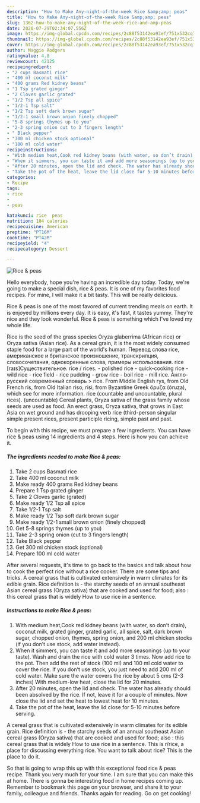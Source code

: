 ```yaml
---
description: "How to Make Any-night-of-the-week Rice &amp;amp; peas"
title: "How to Make Any-night-of-the-week Rice &amp;amp; peas"
slug: 1362-how-to-make-any-night-of-the-week-rice-and-amp-peas
date: 2020-07-29T02:34:07.556Z
image: https://img-global.cpcdn.com/recipes/2c88f53142ea93ef/751x532cq70/rice-peas-recipe-main-photo.jpg
thumbnail: https://img-global.cpcdn.com/recipes/2c88f53142ea93ef/751x532cq70/rice-peas-recipe-main-photo.jpg
cover: https://img-global.cpcdn.com/recipes/2c88f53142ea93ef/751x532cq70/rice-peas-recipe-main-photo.jpg
author: Maggie Rodgers
ratingvalue: 4.8
reviewcount: 42125
recipeingredient:
- "2 cups Basmati rice"
- "400 ml coconut milk"
- "400 grams Red kidney beans"
- "1 Tsp grated ginger"
- "2 Cloves garlic grated"
- "1/2 Tsp all spice"
- "1/2-1 Tsp salt"
- "1/2 Tsp soft dark brown sugar"
- "1/2-1 small brown onion finely chopped"
- "5-8 springs thymes up to you"
- "2-3 spring onion cut to 3 fingers length"
- " Black pepper"
- "300 ml chicken stock optional"
- "100 ml cold water"
recipeinstructions:
- "With medium heat,Cook red kidney beans (with water, so don’t drain), coconut milk, grated ginger, grated garlic, all spice, salt, dark brown sugar, chopped onion, thymes, spring onion, and 200 ml chicken stocks (if you don’t use stock, add water instead)."
- "When it simmers, you can taste it and add more seasonings (up to your taste). Wash and drain the rice with cold water 3 times. Now add rice to the pot. Then add the rest of stock (100 ml) and 100 ml cold water to cover the rice. If you don’t use stock, you just need to add 200 ml of cold water. Make sure the water covers the rice by about 5 cms (2-3 inches) With medium-low heat, close the lid for 20 minutes."
- "After 20 minutes, open the lid and check. The water has already should been absolved by the rice. If not, leave it for a couple of minutes. Now close the lid and set the heat to lowest heat for 10 minutes."
- "Take the pot of the heat, leave the lid close for 5-10 minutes before serving."
categories:
- Recipe
tags:
- rice
- 
- peas

katakunci: rice  peas 
nutrition: 104 calories
recipecuisine: American
preptime: "PT16M"
cooktime: "PT42M"
recipeyield: "4"
recipecategory: Dessert

---
```



![Rice &amp; peas](https://img-global.cpcdn.com/recipes/2c88f53142ea93ef/751x532cq70/rice-peas-recipe-main-photo.jpg)

Hello everybody, hope you're having an incredible day today. Today, we're going to make a special dish, rice &amp; peas. It is one of my favorites food recipes. For mine, I will make it a bit tasty. This will be really delicious.

Rice &amp; peas is one of the most favored of current trending meals on earth. It is enjoyed by millions every day. It is easy, it's fast, it tastes yummy. They're nice and they look wonderful. Rice &amp; peas is something which I've loved my whole life.

Rice is the seed of the grass species Oryza glaberrima (African rice) or Oryza sativa (Asian rice). As a cereal grain, it is the most widely consumed staple food for a large part of the world&#39;s human. Перевод слова rice, американское и британское произношение, транскрипция, словосочетания, однокоренные слова, примеры использования. rice [raɪs]Существительное. rice / rices. - polished rice - quick-cooking rice - wild rice - rice field - rice pudding - grow rice - boil rice - mill rice. Англо-русский современный словарь &gt; rice. From Middle English rys, from Old French ris, from Old Italian riso, risi, from Byzantine Greek ὄρυζα (óruza), which see for more information. rice (countable and uncountable, plural rices). (uncountable) Cereal plants, Oryza sativa of the grass family whose seeds are used as food. An erect grass, Oryza sativa, that grows in East Asia on wet ground and has drooping verb rice (third-person singular simple present rices, present participle ricing, simple past and past.


To begin with this recipe, we must prepare a few ingredients. You can have rice &amp; peas using 14 ingredients and 4 steps. Here is how you can achieve it.

<!--inarticleads1-->

##### The ingredients needed to make Rice &amp; peas:

1. Take 2 cups Basmati rice
1. Take 400 ml coconut milk
1. Make ready 400 grams Red kidney beans
1. Prepare 1 Tsp grated ginger
1. Take 2 Cloves garlic (grated)
1. Make ready 1/2 Tsp all spice
1. Take 1/2-1 Tsp salt
1. Make ready 1/2 Tsp soft dark brown sugar
1. Make ready 1/2-1 small brown onion (finely chopped)
1. Get 5-8 springs thymes (up to you)
1. Take 2-3 spring onion (cut to 3 fingers length)
1. Take  Black pepper
1. Get 300 ml chicken stock (optional)
1. Prepare 100 ml cold water


After several requests, it&#39;s time to go back to the basics and talk about how to cook the perfect rice without a rice cooker. There are some tips and tricks. A cereal grass that is cultivated extensively in warm climates for its edible grain. Rice definition is - the starchy seeds of an annual southeast Asian cereal grass (Oryza sativa) that are cooked and used for food; also : this cereal grass that is widely How to use rice in a sentence. 

<!--inarticleads2-->

##### Instructions to make Rice &amp; peas:

1. With medium heat,Cook red kidney beans (with water, so don’t drain), coconut milk, grated ginger, grated garlic, all spice, salt, dark brown sugar, chopped onion, thymes, spring onion, and 200 ml chicken stocks (if you don’t use stock, add water instead).
1. When it simmers, you can taste it and add more seasonings (up to your taste). Wash and drain the rice with cold water 3 times. Now add rice to the pot. Then add the rest of stock (100 ml) and 100 ml cold water to cover the rice. If you don’t use stock, you just need to add 200 ml of cold water. Make sure the water covers the rice by about 5 cms (2-3 inches) With medium-low heat, close the lid for 20 minutes.
1. After 20 minutes, open the lid and check. The water has already should been absolved by the rice. If not, leave it for a couple of minutes. Now close the lid and set the heat to lowest heat for 10 minutes.
1. Take the pot of the heat, leave the lid close for 5-10 minutes before serving.


A cereal grass that is cultivated extensively in warm climates for its edible grain. Rice definition is - the starchy seeds of an annual southeast Asian cereal grass (Oryza sativa) that are cooked and used for food; also : this cereal grass that is widely How to use rice in a sentence. This is r/rice, a place for discussing everything rice. You want to talk about rice? This is the place to do it. 

So that is going to wrap this up with this exceptional food rice &amp; peas recipe. Thank you very much for your time. I am sure that you can make this at home. There is gonna be interesting food in home recipes coming up. Remember to bookmark this page on your browser, and share it to your family, colleague and friends. Thanks again for reading. Go on get cooking!

